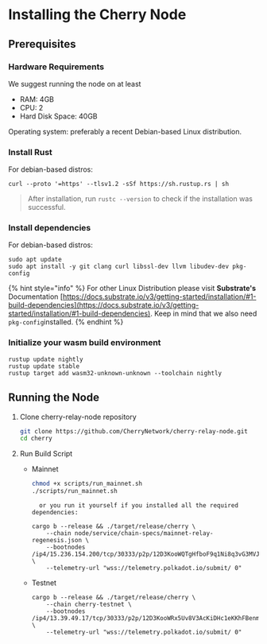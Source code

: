 # Installing the Cherry Node

## Prerequisites

### Hardware Requirements

We suggest running the node on at least

* RAM: 4GB
* CPU: 2
* Hard Disk Space: 40GB

Operating system: preferably a recent Debian-based Linux distribution.

### Install Rust

For debian-based distros:

`curl --proto '=https' --tlsv1.2 -sSf https://sh.rustup.rs | sh`

> After installation, run `rustc --version` to check if the installation was successful.

### Install dependencies

For debian-based distros:

```shell
sudo apt update
sudo apt install -y git clang curl libssl-dev llvm libudev-dev pkg-config
```

{% hint style="info" %}
For other Linux Distribution please visit **Substrate's** Documentation [https://docs.substrate.io/v3/getting-started/installation/#1-build-dependencies](https://docs.substrate.io/v3/getting-started/installation/#1-build-dependencies). Keep in mind that we also need `pkg-config`installed.
{% endhint %}

### Initialize your wasm build environment

```shell
rustup update nightly
rustup update stable
rustup target add wasm32-unknown-unknown --toolchain nightly
```

## Running the Node

1.  Clone cherry-relay-node repository

    ```bash
    git clone https://github.com/CherryNetwork/cherry-relay-node.git
    cd cherry
    ```

2.  Run Build Script

    * Mainnet

        ```bash
        chmod +x scripts/run_mainnet.sh
        ./scripts/run_mainnet.sh
        ```

            or you run it yourself if you installed all the required dependencies:

        ```shell
        cargo b --release && ./target/release/cherry \ 
            --chain node/service/chain-specs/mainnet-relay-regenesis.json \
            --bootnodes /ip4/15.236.154.200/tcp/30333/p2p/12D3KooWQTgHfboF9q1Ni8q3vG3MVJL5RMxYxYJvLnw3z7P2Mejp \ 
            --telemetry-url "wss://telemetry.polkadot.io/submit/ 0"
        ```


    * Testnet

        ```shell
        cargo b --release && ./target/release/cherry \ 
            --chain cherry-testnet \
            --bootnodes /ip4/13.39.49.17/tcp/30333/p2p/12D3KooWRx5Uv8V3AcKiDHc1eKKhFBenmg7rJHnrFTpaiCtUomX9 \
            --telemetry-url "wss://telemetry.polkadot.io/submit/ 0" 
        ```
